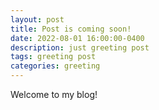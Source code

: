 ```yaml
---
layout: post
title: Post is coming soon!
date: 2022-08-01 16:00:00-0400
description: just greeting post
tags: greeting post
categories: greeting
---
```

Welcome to my blog! 